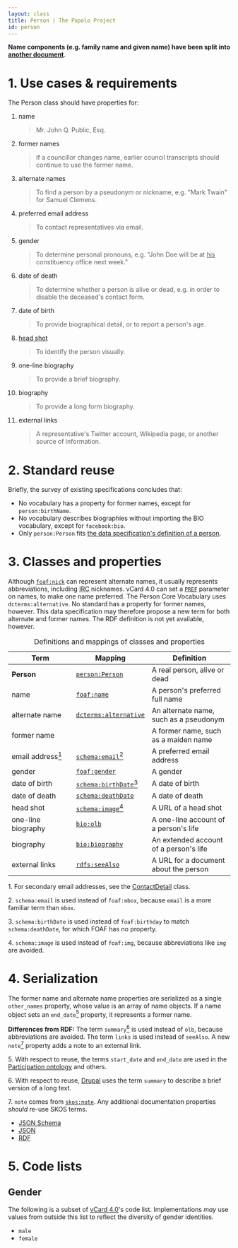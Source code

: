 ```yaml
---
layout: class
title: Person | The Popolo Project
id: person
---
```


**Name components (e.g. family name and given name) have been split into [another document](/specs/person/name-component.html)**.

<h1 id="use-cases-and-requirements">1. Use cases &amp; requirements</h1>

The Person class should have properties for:

1. name

    >Mr. John Q. Public, Esq.

1. former names

    >If a councillor changes name, earlier council transcripts should continue to use the former name.

1. alternate names

    >To find a person by a pseudonym or nickname, e.g. "Mark Twain" for Samuel Clemens.

1. preferred email address

    >To contact representatives via email.

1. gender

    >To determine personal pronouns, e.g. "John Doe will be at <u>his</u> constituency office next week."

1. date of death

    >To determine whether a person is alive or dead, e.g. in order to disable the deceased's contact form.

1. date of birth

    >To provide biographical detail, or to report a person's age.

1. [head shot](http://en.wikipedia.org/wiki/Head_shot)

    >To identify the person visually.

1. one-line biography

    >To provide a brief biography.

1. biography

    >To provide a long form biography.

1. external links

    >A representative's Twitter account, Wikipedia page, or another source of information.

<h1 id="standard-reuse">2. Standard reuse</h1>

Briefly, the survey of existing specifications concludes that:

* No vocabulary has a property for former names, except for `person:birthName`.
* No vocabulary describes biographies without importing the BIO vocabulary, except for `facebook:bio`.
* Only `person:Person` fits [the data specification's definition of a person](/specs/#scope).

<h1 id="classes-and-properties">3. Classes and properties</h1>

Although [`foaf:nick`](http://xmlns.com/foaf/spec/#term_nick) can represent alternate names, it usually represents abbreviations, including <abbr title="Internet Relay Chat">IRC</abbr> nicknames. vCard 4.0 can set a [`PREF`](http://tools.ietf.org/html/rfc6350#section-5.3) parameter on names, to make one name preferred. The Person Core Vocabulary uses `dcterms:alternative`. No standard has a property for former names, however. This data specification may therefore propose a new term for both alternate and former names. The RDF definition is not yet available, however.

<table>
  <caption>Definitions and mappings of classes and properties</caption>
  <thead>
    <tr>
      <th width="130">Term</th>
      <th>Mapping</th>
      <th>Definition</th>
    </tr>
  </thead>
  <tbody>
    <tr id="person:Person">
      <td><strong>Person</strong></td>
      <td><code><a href="http://philarcher.org/isa/person-v1.00.html#person:Person" title="http://www.w3.org/ns/person#Person">person:Person</a></code></td>
      <td>A real person, alive or dead</td>
    </tr>
    <tr id="foaf:name">
      <td>name</td>
      <td><code><a href="http://xmlns.com/foaf/spec/#term_name" title="http://xmlns.com/foaf/0.1/name">foaf:name</a></code></td>
      <td>A person's preferred full name</td>
    </tr>
    <tr id="dcterms:alternative">
      <td>alternate name</td>
      <td><code><a href="http://dublincore.org/documents/dcmi-terms/#terms-alternative" title="http://purl.org/dc/terms/alternative">dcterms:alternative</a></code></td>
      <td>An alternate name, such as a pseudonym</td>
    </tr>
    <tr>
      <td>former name</td>
      <td></td>
      <td>A former name, such as a maiden name</td>
    </tr>
    <tr id="schema:email">
      <td>email address<a href="#note1"><sup>1</sup></a></td>
      <td><code><a href="http://schema.org/Person" title="http://schema.org/email">schema:email</a></code><a href="#note2"><sup>2</sup></a></td>
      <td>A preferred email address</td>
    </tr>
    <tr id="foaf:gender">
      <td>gender</td>
      <td><code><a href="http://xmlns.com/foaf/0.1/gender">foaf:gender</a></code></td>
      <td>A gender</td>
    </tr>
    <tr id="schema:birthDate">
      <td>date of birth</td>
      <td><code><a href="http://schema.org/Person" title="http://schema.org/birthDate">schema:birthDate</a></code><a href="#note3"><sup>3</sup></a></td>
      <td>A date of birth</td>
    </tr>
    <tr id="schema:deathDate">
      <td>date of death</td>
      <td><code><a href="http://schema.org/Person" title="http://schema.org/deathDate">schema:deathDate</a></code></td>
      <td>A date of death</td>
    </tr>
    <tr id="schema:image">
      <td>head shot</td>
      <td><code><a href="http://schema.org/Person" title="http://schema.org/image">schema:image</a></code><a href="#note4"><sup>4</sup></a></td>
      <td>A URL of a head shot</td>
    </tr>
    <tr id="bio:olb">
      <td>one-line biography</td>
      <td><code><a href="http://vocab.org/bio/0.1/olb.html" title="http://purl.org/vocab/bio/0.1/olb">bio:olb</a></code></td>
      <td>A one-line account of a person's life</td>
    </tr>
    <tr id="bio:biography">
      <td>biography</td>
      <td><code><a href="http://vocab.org/bio/0.1/biography.html" title="http://purl.org/vocab/bio/0.1/biography">bio:biography</a></code></td>
      <td>An extended account of a person's life</td>
    </tr>
    <tr id="rdfs:seeAlso">
      <td>external links</td>
      <td><code><a href="http://www.w3.org/TR/rdf-schema/#ch_seealso" title="http://www.w3.org/2000/01/rdf-schema#seeAlso">rdfs:seeAlso</a></code></td>
      <td>A URL for a document about the person</td>
    </tr>
  </tbody>
</table>

<p class="note" id="note1">1. For secondary email addresses, see the <a href="/specs/contact-detail.html">ContactDetail</a> class.</p>
<p class="note" id="note2">2. <code>schema:email</code> is used instead of <code>foaf:mbox</code>, because <code>email</code> is a more familiar term than <code>mbox</code>.</p>
<p class="note" id="note3">3. <code>schema:birthDate</code> is used instead of <code>foaf:birthday</code> to match <code>schema:deathDate</code>, for which FOAF has no property.</p>
<p class="note" id="note4">4. <code>schema:image</code> is used instead of <code>foaf:img</code>, because abbreviations like <code>img</code> are avoided.</p>

<h1 id="serialization">4. Serialization</h1>

The former name and alternate name properties are serialized as a single `other_names` property, whose value is an array of name objects. If a name object sets an `end_date`[<sup>5</sup>](#note5) property, it represents a former name.

**Differences from RDF:** The term `summary`[<sup>6</sup>](#note6) is used instead of `olb`, because abbreviations are avoided. The term `links` is used instead of `seeAlso`. A new `note`[<sup>7</sup>](#note7) property adds a note to an external link.

<p class="note" id="note5">5. With respect to reuse, the terms <code>start_date</code> and <code>end_date</code> are used in the <a href="http://vocab.org/participation/schema">Participation ontology</a> and others.</p>
<p class="note" id="note6">6. With respect to reuse, <a href="http://drupal.org/">Drupal</a> uses the term <code>summary</code> to describe a brief version of a long text.</p>
<p class="note" id="note7">7. <code>note</code> comes from <a href="http://www.w3.org/TR/skos-reference/#notes"><code>skos:note</code></a>. Any additional documentation properties <em class="rfc2119">should</em> re-use SKOS terms.</p>

<ul class="nav nav-tabs no-js">
  <li><a href="#person-schema">JSON Schema</a></li>
  <li class="active"><a href="#person-json">JSON</a></li>
  <li><a href="#person-rdf">RDF</a></li>
</ul>

<div class="tab-content no-js">
  <div class="tab-pane" id="person-schema" data-url="/schemas/person.json"></div>
  <div class="tab-pane active" id="person-json" data-url="/examples/person.json"></div>
  <div class="tab-pane" id="person-rdf" data-url="/examples/person.ttl"></div>
</div>

<h1 id="code-lists">5. Code lists</h1>

## Gender

The following is a subset of [vCard 4.0](http://tools.ietf.org/html/rfc6350#section-6.2.7)'s code list. Implementations <em class="rfc2119">may</em> use values from outside this list to reflect the diversity of gender identities.

* `male`
* `female`
